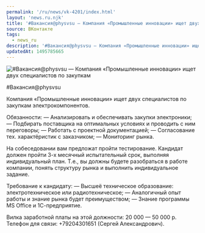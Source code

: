 ```yaml
---
permalink: '/ru/news/vk-4201/index.html'
layout: 'news.ru.njk'
title: '#Вакансия@physvsu — Компания «Промышленные инновации» ищет двух специалистов по закупкам электр'
source: ВКонтакте
tags:
  - news_ru
description: '#Вакансия@physvsu — Компания «Промышленные инновации» ищет двух специалистов по закупкам'
updatedAt: 1495785665
---
```

![#Вакансия@physvsu — Компания «Промышленные инновации» ищет двух специалистов по закупкам](https://sun9-44.userapi.com/impf/c639324/v639324484/22c57/VAAvWc7Smzs.jpg?size=900x600&quality=96&proxy=1&sign=d5fcc28c6558a782713b5c607abdaa67&c_uniq_tag=2TJJ9H2wH36KcIIztf65Xb9Roj64oR6T0SQjbUQxxUg&type=album)

#Вакансия@physvsu

Компания «Промышленные инновации» ищет двух специалистов по закупкам электрокомпонентов.

Обязанности:
— Анализировать и обеспечивать закупки электроники;
— Подбирать поставщика на оптимальных условиях и проводить с ним переговоры;
— Работать с проектной документацией;
— Согласование тех. характёристик с заказчиком;
— Мониторинг рынка.

На собеседовании вам предложат пройти тестирование. Кандидат должен пройти 3-х месячный испытательный срок, выполняя индивидуальный план. Т.е., вы должны будете разобраться в работе компании, понять структуру рынка и выполнить индивидуальное задание.

Требование к кандидату:
— Высшеё техническое образование: электротехническое или радиотехническое;
— Аналогичный опыт работы и знание рынка будет преимуществом;
— Знание программы MS Office и 1С-предприятие.

Вилка заработной платы на этой должности: 20 000 — 50 000 р.
Телефон для связи: +79204301651 (Сергей Александрович).

